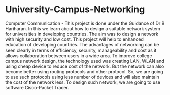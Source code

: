 # University-Campus-Networking
Computer Communication -
This project is done under the Guidance of Dr B Hariharan.
In this we learn about how to design a suitable network system for universities in developing
countries. The aim was to design a network with high security and low cost. This project
will help to enhanced education of developing countries. The advantages of networking
can be seen clearly in terms of efficiency, security, manageability and cost as it allows
collaboration between users in a wide area. To improve college campus network design,
the technology used was creating LAN, WLAN and using cheap device to reduce cost of
the network. But the network can also become better using routing protocols and other
protocol. So, we are going to use such protocols using less number of devices and will
also maintain the cost of the network less. To design such network, we are going to use
software Cisco-Packet Tracer.
